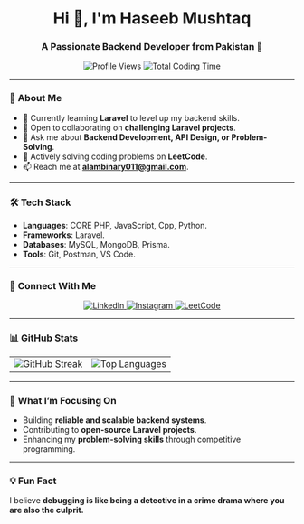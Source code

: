 <h1 align="center">Hi 👋, I'm Haseeb Mushtaq</h1>
<h3 align="center">A Passionate Backend Developer from Pakistan 🚀</h3>

<p align="center">
  <img src="https://komarev.com/ghpvc/?username=alambinary01&label=Profile%20Views&color=0e75b6&style=flat" alt="Profile Views" />
  <a href="https://wakatime.com/@447408eb-7344-4ae3-b831-801af67e28e0"><img src="https://wakatime.com/badge/user/447408eb-7344-4ae3-b831-801af67e28e0.svg" alt="Total Coding Time" /></a>
</p>

---

### 🌟 **About Me**
- 🌱 Currently learning **Laravel** to level up my backend skills.  
- 👯 Open to collaborating on **challenging Laravel projects**.  
- 💬 Ask me about **Backend Development, API Design, or Problem-Solving**.  
- 🧩 Actively solving coding problems on **LeetCode**.  
- 📫 Reach me at **alambinary011@gmail.com**.  

---

### 🛠 **Tech Stack**
- **Languages**: CORE PHP, JavaScript, Cpp, Python.  
- **Frameworks**: Laravel.  
- **Databases**: MySQL, MongoDB, Prisma.  
- **Tools**: Git, Postman, VS Code.   

---

### 🔗 **Connect With Me**
<p align="center">
  <a href="https://linkedin.com/in/alambinary01" target="_blank">
    <img src="https://img.shields.io/badge/LinkedIn-%230077B5.svg?style=for-the-badge&logo=linkedin&logoColor=white" alt="LinkedIn"/>
  </a>
  <a href="https://instagram.com/quantum.blur" target="_blank">
    <img src="https://img.shields.io/badge/Instagram-%23E4405F.svg?style=for-the-badge&logo=instagram&logoColor=white" alt="Instagram"/>
  </a>
  <a href="https://www.leetcode.com/alambinary01" target="_blank">
    <img src="https://img.shields.io/badge/LeetCode-%23FFA116.svg?style=for-the-badge&logo=leetcode&logoColor=white" alt="LeetCode"/>
  </a>
</p>

---

### 📊 **GitHub Stats**

<p align="center">
  <table>
    <tr>
      <td>
        <img src="https://github-readme-streak-stats.herokuapp.com/?user=alambinary01&theme=radical" alt="GitHub Streak" />
      </td>
      <td>
        <img src="https://github-readme-stats.vercel.app/api/top-langs?username=alambinary01&layout=compact&theme=radical" alt="Top Languages" />
      </td>
    </tr>
  </table>
</p>


---

### 🌱 **What I’m Focusing On**
- Building **reliable and scalable backend systems**.
- Contributing to **open-source Laravel projects**.
- Enhancing my **problem-solving skills** through competitive programming.  

---

### 💡 **Fun Fact**
I believe **debugging is like being a detective in a crime drama where you are also the culprit.**
